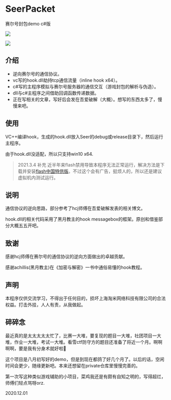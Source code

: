 # SeerPacket

赛尔号封包demo c#版

![](http://blog.iyzyi.com/usr/uploads/2020/12/1246837924.jpg)

![](http://blog.iyzyi.com/usr/uploads/2020/12/1504073526.jpg)

## 介绍

* 逆向赛尔号的通信协议。
* vc写的hook.dll劫持tcp通信流量（inline hook x64）。
* c#写的主程序模拟与赛尔号服务器的通信交互（游戏封包的解析与伪造）。
* dll与c#主程序之间借助回调函数传递数据。
* 正在写相关的文章，写好后会发在吾爱破解（大概）。想写的东西太多了，慢慢来吧。

## 使用

VC++编译hook，生成的hook.dll放入Seer的debug或release目录下，然后运行主程序。

由于hook.dll没适配，所以只支持win10 x64.

> 2021.3.4 补充
> 近半年来flash禁用导致本程序无法正常运行，解决方法是下载并安装[flash中国特供版](https://www.flash.cn/)。不过这个会有广告，挺烦人的，所以还是建议虚拟机内测试运行。

## 说明

通信协议的逆向思路，部分参考了hcj师傅在吾爱破解发表的相关博文。

hook.dll的相关代码采用了黑月教主的hook messagebox的框架。原创和借鉴部分大概五五开吧。

## 致谢

感谢hcj师傅在赛尔号的通信协议的逆向方面做出的卓越贡献。

感谢achillis(黑月教主)在《加密与解密》一书中通俗易懂的hook教程。

## 声明

本程序仅供交流学习，不得出于任何目的，损坏上海淘米网络科技有限公司的合法权益。打击外挂，人人有责，从我做起。

## 碎碎念

最近真的是太太太太太忙了，比赛一大堆，要复现的题目一大堆，社团项目一大堆，作业一大堆，考试一大堆。看雪ctf防守方的题目还准备了将近一个月。啊啊啊啊，要是我有分身术就好啦🤢

这个项目是八月初写好的demo，但是到现在都鸽了好几个月了。以后的话，空闲时间会更少，随缘更新吧。本来还想留在private仓库里慢慢完善的。

第一次写这种类似游戏辅助的小项目，菜鸡我还是有颇有自知之明的，写得超烂，师傅们轻点骂呀orz.

2020.12.01

